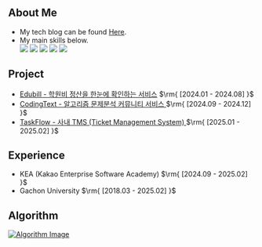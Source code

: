 
<section id="about-me">
  <h2>About Me</h2>
    <ul> 
      <li>My tech blog can be found  <a href="https://blog.naver.com/atom8426" target="_blank">Here</a>.</li>
      <li>My main skills below.</li>
       <a href="https://spring.io/projects/spring-boot" target="_blank"><img src="https://img.shields.io/badge/Spring-6DB33F?style=flat-square&logo=Spring&logoColor=white"/></a>
       <a href="https://docs.oracle.com/en/java/javase/17/docs/api/index.html" target="_blank"><img src="https://img.shields.io/badge/Java-008FC7?style=flat-square&logo=Java&logoColor=white"/></a>
      <a href="https://mariadb.org/documentation/" target="_blank"><img src="https://img.shields.io/badge/MariaDB-003545?style=flat-square&logo=MariaDB&logoColor=white"/></a>
      <a href="https://docs.docker.com/build-cloud/" target="_blank"><img src="https://img.shields.io/badge/Docker-2496ED?style=flat-square&logo=Docker&logoColor=white"/></a>
      <a href="https://ko.legacy.reactjs.org/docs/getting-started.html" target="_blank"><img src="https://img.shields.io/badge/React-FF4154?style=flat-square&logo=React&logoColor=white"/></a>
    </ul>
   
  
  <h2>Project</h2>
  <ul>
    <li><a href="https://github.com/EduBill/edubill-api" target="_blank">Edubill - 학원비 정산을 한눈에 확인하는 서비스</a> $\rm{  [2024.01 - 2024.08] }$
    <li><a href="https://github.com/Xeat-KEA/CodingText-FrontEnd" target="_blank">CodingText - 알고리즘 문제분석 커뮤니티 서비스 </a> $\rm{  [2024.09 - 2024.12] }$
    <li><a href="https://github.com/TaskFlow-CLAP" target="_blank">TaskFlow - 사내 TMS (Ticket Management System) </a> $\rm{  [2025.01 - 2025.02] }$
      </span>
    </li>
  </ul>

  <h2>Experience</h2>
  <ul>
    <li>KEA (Kakao Enterprise Software Academy) $\rm{  [2024.09 - 2025.02] }$</li>
    <li>Gachon University $\rm{  [2018.03 - 2025.02] }$</li>
  </ul>
 
   <h2>Algorithm</h2>
    <a href="https://solved.ac/profile/atom8426" target="_blank">
    <img src="http://mazandi.herokuapp.com/api?handle=atom8426&theme=warm" alt="Algorithm Image"/>
    </a>

  
</section>

 


